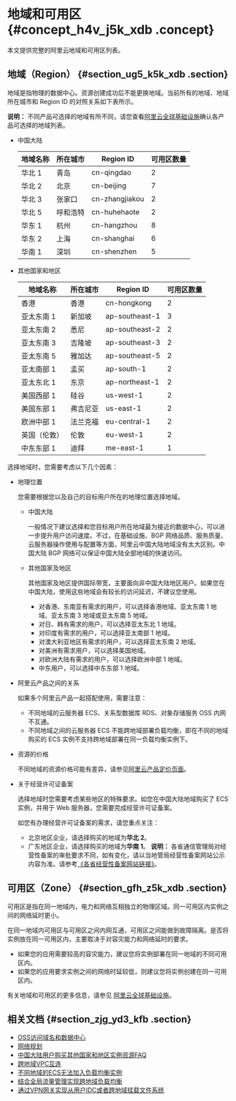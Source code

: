 # 地域和可用区 {#concept_h4v_j5k_xdb .concept}

本文提供完整的阿里云地域和可用区列表。

## 地域（Region） {#section_ug5_k5k_xdb .section}

地域是指物理的数据中心。资源创建成功后不能更换地域。当前所有的地域、地域所在城市和 Region ID 的对照关系如下表所示。

**说明：** 不同产品可选择的地域有所不同，请您查看[阿里云全球基础设施](https://m.aliyun.com/markets/aliyun/about/global)确认各产品可选择的地域列表。

-   中国大陆

    |地域名称|所在城市|Region ID|可用区数量|
    |----|----|---------|-----|
    |华北 1|青岛|cn-qingdao|2|
    |华北 2|北京|cn-beijing|7|
    |华北 3|张家口|cn-zhangjiakou|2|
    |华北 5|呼和浩特|cn-huhehaote|2|
    |华东 1|杭州|cn-hangzhou|8|
    |华东 2|上海|cn-shanghai|6|
    |华南 1|深圳|cn-shenzhen|5|

-   其他国家和地区

    |地域名称|所在城市|Region ID|可用区数量|
    |----|----|---------|-----|
    |香港|香港|cn-hongkong|2|
    |亚太东南 1|新加坡|ap-southeast-1|3|
    |亚太东南 2|悉尼|ap-southeast-2|2|
    |亚太东南 3|吉隆坡|ap-southeast-3|2|
    |亚太东南 5|雅加达|ap-southeast-5|2|
    |亚太南部 1|孟买|ap-south-1|2|
    |亚太东北 1|东京|ap-northeast-1|2|
    |美国西部 1|硅谷|us-west-1|2|
    |美国东部 1|弗吉尼亚|us-east-1|2|
    |欧洲中部 1|法兰克福|eu-central-1|2|
    |英国（伦敦）|伦敦|eu-west-1|2|
    |中东东部 1|迪拜|me-east-1|1|


选择地域时，您需要考虑以下几个因素：

-   地理位置

    您需要根据您以及自己的目标用户所在的地理位置选择地域。

    -   中国大陆

        一般情况下建议选择和您目标用户所在地域最为接近的数据中心，可以进一步提升用户访问速度。不过，在基础设施、BGP 网络品质、服务质量、云服务器操作使用与配置等方面，阿里云中国大陆地域没有太大区别。中国大陆 BGP 网络可以保证中国大陆全部地域的快速访问。

    -   其他国家及地区

        其他国家及地区提供国际带宽，主要面向非中国大陆地区用户。如果您在中国大陆，使用这些地域会有较长的访问延迟，不建议您使用。

        -   对香港、东南亚有需求的用户，可以选择香港地域、亚太东南 1 地域、亚太东南 3 地域或亚太东南 5 地域。
        -   对日、韩有需求的用户，可以选择亚太东北 1 地域。
        -   对印度有需求的用户，可以选择亚太南部 1 地域。
        -   对澳大利亚地区有需求的用户，可以选择亚太东南 2 地域。
        -   对美洲有需求用户，可以选择美国地域。
        -   对欧洲大陆有需求的用户，可以选择欧洲中部 1 地域。
        -   中东用户，可以选择中东东部 1 地域。
-   阿里云产品之间的关系

    如果多个阿里云产品一起搭配使用，需要注意：

    -   不同地域的云服务器 ECS、关系型数据库 RDS、对象存储服务 OSS 内网不互通。
    -   不同地域之间的云服务器 ECS 不能跨地域部署负载均衡，即在不同的地域购买的 ECS 实例不支持跨地域部署在同一负载均衡实例下。
-   资源的价格

    不同地域的资源价格可能有差异，请参见[阿里云产品定价页面](https://www.aliyun.com/price/)。

-   关于经营许可证备案

    选择地域时您需要考虑某些地区的特殊要求。如您在中国大陆地域购买了 ECS 实例，并用于 Web 服务器，您需要完成经营许可证备案。

    如您有办理经营许可证备案的需求，请您重点关注：

    -   北京地区企业，请选择购买的地域为**华北 2**。
    -   广东地区企业，请选择购买的地域为**华南 1**。
    **说明：** 各省通信管理局对经营性备案的审批要求不同，如有变化，请以当地管局经营性备案网站公示内容为准。请参考[《各省经营性备案网站链接》](../../../../../cn.zh-CN/ICP备案流程（PC端）/经营性备案.md#)。


## 可用区（Zone） {#section_gfh_z5k_xdb .section}

可用区是指在同一地域内，电力和网络互相独立的物理区域。同一可用区内实例之间的网络延时更小。

在同一地域内可用区与可用区之间内网互通，可用区之间能做到故障隔离。是否将实例放在同一可用区内，主要取决于对容灾能力和网络延时的要求。

-   如果您的应用需要较高的容灾能力，建议您将实例部署在同一地域的不同可用区内。
-   如果您的应用要求实例之间的网络时延较低，则建议您将实例创建在同一可用区内。

有关地域和可用区的更多信息，请参见 [阿里云全球基础设施](https://m.aliyun.com/markets/aliyun/about/global)。

## 相关文档 {#section_zjg_yd3_kfb .section}

-   [OSS访问域名和数据中心](../../../../../cn.zh-CN/开发指南/访问域名（Endpoint）/访问域名和数据中心.md#)
-   [网络规划](../../../../../cn.zh-CN/最佳实践/网络规划.md#)
-   [中国大陆用户购买其他国家和地区实例资源FAQ](https://help.aliyun.com/document_detail/50274.html)
-   [跨地域VPC互连](https://help.aliyun.com/document_detail/44842.html)
-   [不同地域的ECS无法加入负载均衡实例](https://help.aliyun.com/document_detail/27676.html)
-   [结合全局流量管理实现跨地域负载均衡](https://help.aliyun.com/document_detail/85980.html)
-   [通过VPN网关实现从用户IDC或者跨地域挂载文件系统](https://help.aliyun.com/document_detail/54998.html)

